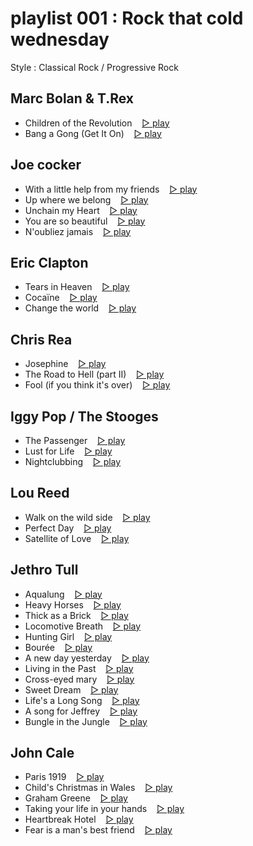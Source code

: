 # playlist 001 : Rock that cold wednesday

Style : Classical Rock / Progressive Rock


## Marc Bolan & T.Rex

* Children of the Revolution
  &nbsp;&nbsp; [▷ play](https://www.youtube.com/watch?v=GpVqWS-cUKc)
* Bang a Gong (Get It On)
  &nbsp;&nbsp; [▷ play](https://www.youtube.com/watch?v=TVEhDrJzM8E)

## Joe cocker

* With a little help from my friends
  &nbsp;&nbsp; [▷ play](https://www.youtube.com/watch?v=POaaw_x7gvQ)
* Up where we belong
  &nbsp;&nbsp; [▷ play](https://www.youtube.com/watch?v=X5h02ZmeB5c)
* Unchain my Heart
  &nbsp;&nbsp; [▷ play](https://www.youtube.com/watch?v=6eByMZJ9ueA)
* You are so beautiful
  &nbsp;&nbsp; [▷ play](https://www.youtube.com/watch?v=b4jwprFiDeU)
* N'oubliez jamais
  &nbsp;&nbsp; [▷ play](https://www.youtube.com/watch?v=YtISqOjbR4Q)

## Eric Clapton

* Tears in Heaven
  &nbsp;&nbsp; [▷ play](https://www.youtube.com/watch?v=JxPj3GAYYZ0)
* Cocaïne
  &nbsp;&nbsp; [▷ play](https://www.youtube.com/watch?v=pJyQpAiMXkg)
* Change the world
  &nbsp;&nbsp; [▷ play](https://www.youtube.com/watch?v=fGDIxcuPT7s)

## Chris Rea

* Josephine
  &nbsp;&nbsp; [▷ play](https://www.youtube.com/watch?v=sqxfD--wsNQ)
* The Road to Hell (part II)
  &nbsp;&nbsp; [▷ play](https://www.youtube.com/watch?v=gf1tGrzCD-w)
* Fool (if you think it's over)
  &nbsp;&nbsp; [▷ play](https://www.youtube.com/watch?v=cCd88ub_Tc8)

## Iggy Pop / The Stooges

* The Passenger
  &nbsp;&nbsp; [▷ play](https://www.youtube.com/watch?v=hLhNoEHaw)
* Lust for Life
  &nbsp;&nbsp; [▷ play](https://www.youtube.com/watch?v=jQvUBf5l7Vw)
* Nightclubbing
  &nbsp;&nbsp; [▷ play](https://www.youtube.com/watch?v=5F718vM1hHE)

## Lou Reed

* Walk on the wild side
  &nbsp;&nbsp; [▷ play](https://www.youtube.com/watch?v=0KaWSOlASWc)
* Perfect Day
  &nbsp;&nbsp; [▷ play](https://www.youtube.com/watch?v=QYEC4TZsy-Y)
* Satellite of Love
  &nbsp;&nbsp; [▷ play](https://www.youtube.com/watch?v=FH2EgYq_NCY)

## Jethro Tull

* Aqualung
  &nbsp;&nbsp; [▷ play](https://www.youtube.com/watch?v=B0jMPI_pUec)
* Heavy Horses
  &nbsp;&nbsp; [▷ play](https://www.youtube.com/watch?v=vRHATZzMh-g)
* Thick as a Brick
  &nbsp;&nbsp; [▷ play](https://www.youtube.com/watch?v=u9bk2MrMGaA)
* Locomotive Breath
  &nbsp;&nbsp; [▷ play](https://www.youtube.com/watch?v=i19d1QnstsA)
* Hunting Girl
  &nbsp;&nbsp; [▷ play](https://www.youtube.com/watch?v=ibDLLDOYfmY)
* Bourée
  &nbsp;&nbsp; [▷ play](https://www.youtube.com/watch?v=N2RNe2jwHE0)
* A new day yesterday
  &nbsp;&nbsp; [▷ play](https://www.youtube.com/watch?v=Kq5zTznlSJI)
* Living in the Past
  &nbsp;&nbsp; [▷ play](https://www.youtube.com/watch?v=2YymGJKhGgY)
* Cross-eyed mary
  &nbsp;&nbsp; [▷ play](https://www.youtube.com/watch?v=Tvt6lyiDwQc)
* Sweet Dream
  &nbsp;&nbsp; [▷ play](https://www.youtube.com/watch?v=bjhl7Y3N4)
* Life's a Long Song
  &nbsp;&nbsp; [▷ play](https://www.youtube.com/watch?v=flz5lL9V2Bk)
* A song for Jeffrey
  &nbsp;&nbsp; [▷ play](https://www.youtube.com/watch?v=3hZOeB-9D6Y)
* Bungle in the Jungle
  &nbsp;&nbsp; [▷ play](https://www.youtube.com/watch?v=0frSN92mTGo)

## John Cale

* Paris 1919
  &nbsp;&nbsp; [▷ play](https://www.youtube.com/watch?v=q5YHqWqhFkU)
* Child's Christmas in Wales
  &nbsp;&nbsp; [▷ play](https://www.youtube.com/watch?v=r9IKnVVRsmk)
* Graham Greene
  &nbsp;&nbsp; [▷ play](https://www.youtube.com/watch?v=n_g_n_SxVgc)
* Taking your life in your hands
  &nbsp;&nbsp; [▷ play](https://www.youtube.com/watch?v=Hd9UMWGKUxM)
* Heartbreak Hotel
  &nbsp;&nbsp; [▷ play](https://www.youtube.com/watch?v=AHF7b326ydg)
* Fear is a man's best friend
  &nbsp;&nbsp; [▷ play](https://www.youtube.com/watch?v=8iAAe_7_HOw)
